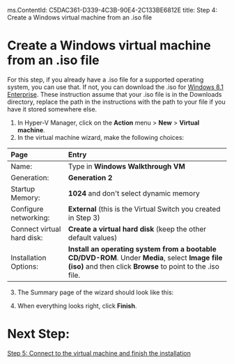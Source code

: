 ms.ContentId: C5DAC361-D339-4C3B-90E4-2C133BE6812E
title: Step 4: Create a Windows virtual machine from an .iso file

# Create a Windows virtual machine from an .iso file #

For this step, if you already have a .iso file for a supported operating system, you can use that. If not, you can download the .iso for [Windows 8.1 Enterprise](http://www.microsoft.com/en-us/evalcenter/evaluate-windows-8-1-enterprise). These instruction assume that your .iso file is in the Downloads directory, replace the path in the instructions with the path to your file if you have it stored somewhere else.

1. In Hyper-V Manager, click on the **Action** menu > **New** > **Virtual machine**. 
2. In the virtual machine wizard, make the following choices:

| **Page** | **Entry** |
|:-----|:-----|
|Name:						|Type in **Windows Walkthrough VM**  |										
|Generation: 				|**Generation 2** 			|										
|Startup Memory:			|**1024** and don't select dynamic memory 				|			
|Configure networking: 		|**External** (this is the Virtual Switch you created in Step 3)	|
|Connect virtual hard disk: |**Create a virtual hard disk** (keep the other default values) 	|
|Installation Options:		|**Install an operating system from a bootable CD/DVD-ROM**. Under **Media**, select **Image file (iso)** and then click **Browse** to point to the .iso file. |
3. The Summary page of the wizard should look like this:
	
	<!-- need screenshot -->
4. When everything looks right, click **Finish**. 

# Next Step: #
[Step 5: Connect to the virtual machine and finish the installation](step5.md)